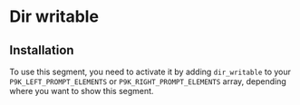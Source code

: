 # Dir writable

## Installation

To use this segment, you need to activate it by adding `dir_writable` to your
`P9K_LEFT_PROMPT_ELEMENTS` or `P9K_RIGHT_PROMPT_ELEMENTS` array, depending
where you want to show this segment.
